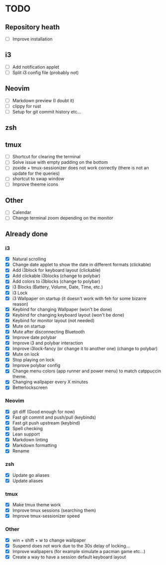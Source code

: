 # TODO

## Repository heath

- [ ] Improve installation

## i3

- [ ] Add notification applet
- [ ] Split i3 config file (probably not)

## Neovim

- [ ] Markdown preview (I doubt it)
- [ ] clippy for rust
- [ ] Setup for git commit history etc...

## zsh

## tmux

- [ ] Shortcut for clearing the terminal
- [ ] Solve issue with empty padding on the bottom
- [ ] zoxide + tmux-sessionizer does not work correctly (there is not an update for the queries)
- [ ] shortcut to swap window
- [ ] Improve theeme icons

## Other

- [ ] Calendar
- [ ] Change terminal zoom depending on the monitor

## Already done

### i3

- [x] Natural scrolling
- [x] Change date applet to show the date in different formats (clickable)
- [x] Add i3block for keyboard layout (clickable)
- [x] Add clickable i3blocks (change to polybar)
- [x] Add colors to i3blocks (change to polybar)
- [x] i3 Blocks (Battery, Volume, Date, Time, etc.)
- [x] i3 Lock
- [x] i3 Wallpaper on startup (it doesn't work with feh for some bizarre reason)
- [x] Keybind for changing Wallpaper (won't be done)
- [x] Keybind for changing keyboard layout (won't be done)
- [x] Keybind for monitor layout (not needed)
- [x] Mute on startup
- [x] Mute after disconnecting Bluetooth
- [x] Improve date polybar
- [x] Improve i3 and polybar interaction
- [x] Improve i3lock-fancy (or change it to another one) (change to polybar)
- [x] Mute on lock
- [x] Stop playing on lock
- [x] Improve polybar config
- [x] Change menu colors (app runner and power menu) to match catppuccin theme.
- [x] Changing wallpaper every X minutes
- [x] Betterlockscreen

### Neovim

- [x] git diff (Good enough for now)
- [x] Fast git commit and push/pull (keybinds)
- [x] Fast git push upstream (keybind)
- [x] Spell checking
- [x] Lean support
- [x] Markdown linting
- [x] Markdown formatting
- [x] Rename

### zsh

- [x] Update go aliases
- [x] Update aliases

### tmux

- [x] Make tmux theme work
- [x] Improve tmux sessions (searching them)
- [x] Improve tmux-sessionizer speed

### Other

- [x] win + shift + w to change wallpaper
- [x] Suspend does not work due to the 30s delay of locking...
- [x] Improve wallpapers (for example simulate a pacman game etc...)
- [x] Create a way to have a session default keyboard layout

